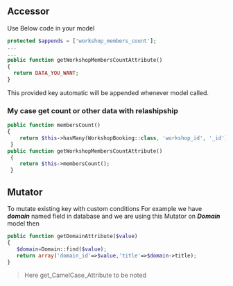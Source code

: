 ## Accessor
Use Below code in your model
```php
protected $appends = ['workshop_members_count'];
...
...
public function getWorkshopMembersCountAttribute()
{
  return DATA_YOU_WANT; 
}
```
This provided key automatic will be appended whenever model called.
### My case get count or other data with relashipship
```php
public function membersCount()
{
    return $this->hasMany(WorkshopBooking::class, 'workshop_id', '_id')->count();
 }
public function getWorkshopMembersCountAttribute()
 {
    return $this->membersCount(); 
 }
 ```

## Mutator
To mutate existing key with custom conditions
For example we have ***domain*** named field in database and we are using this Mutator on ***Domain*** model then
```php
public function getDomainAttribute($value)
{ 
   $domain=Domain::find($value);
   return array('domain_id'=>$value,'title'=>$domain->title);
}
```
>Here get_CamelCase_Attribute to be noted

